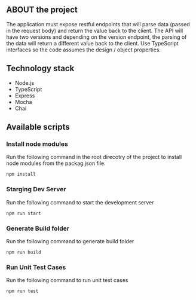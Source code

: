 
## ABOUT the project

The application must expose restful endpoints that will parse data (passed in the request body) and return the value back to the client. The API will have two versions and depending on the version endpoint, the parsing of the data will return a different value back to the client. Use TypeScript interfaces so the code assumes the design / object properties.

## Technology stack

* Node.js
* TypeScript
* Express
* Mocha
* Chai

## Available scripts

### Install node modules
Run the following command in the root direcotry of the project to install node modules from the packag.json file.

`npm install`

### Starging Dev Server

Run the following command to start the development server

`npm run start`

### Generate Build folder

Run the following command to generate build folder

`npm run build`

### Run Unit Test Cases

Run the following command to run unit test cases

`npm run test`
